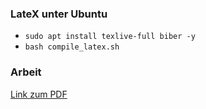 ### LateX unter Ubuntu

- `sudo apt install texlive-full biber -y`
- `bash compile_latex.sh`

### Arbeit

[Link zum PDF](000_Main.pdf)

